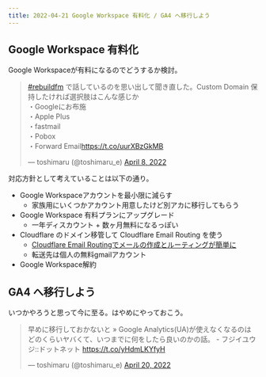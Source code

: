 ```yaml
---
title: 2022-04-21 Google Workspace 有料化 / GA4 へ移行しよう
---
```


## Google Workspace 有料化

Google Workspaceが有料になるのでどうするか検討。

<blockquote class="twitter-tweet"><p lang="ja" dir="ltr"><a href="https://twitter.com/hashtag/rebuildfm?src=hash&amp;ref_src=twsrc%5Etfw">#rebuildfm</a> で話しているのを思い出して聞き直した。Custom Domain 保持したければ選択肢はこんな感じか<br>・Googleにお布施<br>・Apple Plus<br>・fastmail<br>・Pobox<br>・Forward Email<a href="https://t.co/uurXBzGkMB">https://t.co/uurXBzGkMB</a></p>&mdash; toshimaru (@toshimaru_e) <a href="https://twitter.com/toshimaru_e/status/1512307759177363458?ref_src=twsrc%5Etfw">April 8, 2022</a></blockquote> <script async src="https://platform.twitter.com/widgets.js" charset="utf-8"></script>

対応方針として考えていることは以下の通り。

- Google Workspaceアカウントを最小限に減らす
	+ 家族用にいくつかアカウント用意したけど別アカに移行してもらう
- Google Workspace 有料プランにアップグレード
	+ 一年ディスカウント + 数ヶ月無料になるっぽい
- Cloudflare のドメイン移管して Cloudflare Email Routing を使う
	+ [Cloudflare Email Routingでメールの作成とルーティングが簡単に](https://blog.cloudflare.com/ja-jp/introducing-email-routing-ja-jp/)
	+ 転送先は個人の無料gmailアカウント
- Google Workspace解約

## GA4 へ移行しよう

いつかやろうと思って今に至る。はやめにやっておこう。

<blockquote class="twitter-tweet"><p lang="ja" dir="ltr">早めに移行しておかないと » Google Analytics(UA)が使えなくなるのはどのくらいヤバくて、いつまでに何をしたら良いのかの話。 - フジイユウジ::ドットネット <a href="https://t.co/yHdmLKYfyH">https://t.co/yHdmLKYfyH</a></p>&mdash; toshimaru (@toshimaru_e) <a href="https://twitter.com/toshimaru_e/status/1516795604550430723?ref_src=twsrc%5Etfw">April 20, 2022</a></blockquote> <script async src="https://platform.twitter.com/widgets.js" charset="utf-8"></script>
